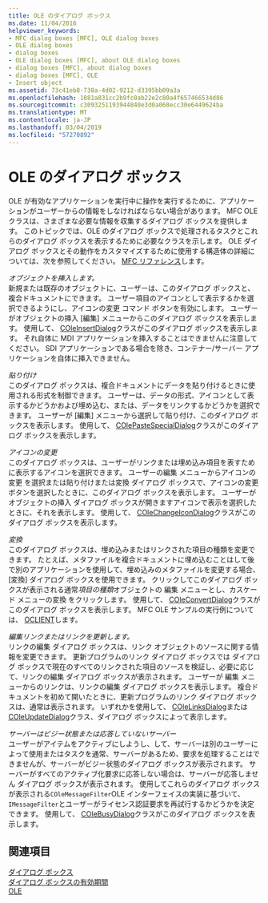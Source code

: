```yaml
---
title: OLE のダイアログ ボックス
ms.date: 11/04/2016
helpviewer_keywords:
- MFC dialog boxes [MFC], OLE dialog boxes
- OLE dialog boxes
- dialog boxes
- OLE dialog boxes [MFC], about OLE dialog boxes
- dialog boxes [MFC], about dialog boxes
- dialog boxes [MFC], OLE
- Insert object
ms.assetid: 73c41eb8-738a-4d02-9212-d3395bb09a3a
ms.openlocfilehash: 1081a831cc2b9fc0ab22e2c80a4f657466534d86
ms.sourcegitcommit: c3093251193944840e3d0a068ecc30e6449624ba
ms.translationtype: MT
ms.contentlocale: ja-JP
ms.lasthandoff: 03/04/2019
ms.locfileid: "57270892"
---
```

# <a name="dialog-boxes-in-ole"></a>OLE のダイアログ ボックス

OLE が有効なアプリケーションを実行中に操作を実行するために、アプリケーションがユーザーからの情報をしなければならない場合があります。 MFC OLE クラスは、さまざまな必要な情報を収集するダイアログ ボックスを提供します。 このトピックでは、OLE のダイアログ ボックスで処理されるタスクとこれらのダイアログ ボックスを表示するために必要なクラスを示します。 OLE ダイアログ ボックスとその動作をカスタマイズするために使用する構造体の詳細については、次を参照してください。 [MFC リファレンス](../mfc/mfc-desktop-applications.md)します。

*オブジェクトを挿入します。*<br/>
新規または既存のオブジェクトに、ユーザーは、このダイアログ ボックスと、複合ドキュメントにできます。 ユーザー項目のアイコンとして表示するかを選択できるようにし、アイコンの変更 コマンド ボタンを有効にします。 ユーザーがオブジェクトの挿入 [編集] メニューからこのダイアログ ボックスを表示します。 使用して、 [COleInsertDialog](../mfc/reference/coleinsertdialog-class.md)クラスがこのダイアログ ボックスを表示します。 それ自体に MDI アプリケーションを挿入することはできませんに注意してください。 SDI アプリケーションである場合を除き、コンテナー/サーバー アプリケーションを自体に挿入できません。

*貼り付け*<br/>
このダイアログ ボックスは、複合ドキュメントにデータを貼り付けるときに使用される形式を制御できます。 ユーザーは、データの形式、アイコンとして表示するかどうかおよび埋め込む、または、データをリンクするかどうかを選択できます。 ユーザーが [編集] メニューから選択して貼り付け、このダイアログ ボックスを表示します。 使用して、 [COlePasteSpecialDialog](../mfc/reference/colepastespecialdialog-class.md)クラスがこのダイアログ ボックスを表示します。

*アイコンの変更*<br/>
このダイアログ ボックスは、ユーザーがリンクまたは埋め込み項目を表すために表示するアイコンを選択できます。 ユーザーの編集 メニューからアイコンの変更 を選択または貼り付けまたは変換 ダイアログ ボックスで、アイコンの変更 ボタンを選択したときに、このダイアログ ボックスを表示します。 ユーザーがオブジェクトの挿入 ダイアログ ボックスが開きますアイコンで表示を選択したときに、それを表示します。 使用して、 [COleChangeIconDialog](../mfc/reference/colechangeicondialog-class.md)クラスがこのダイアログ ボックスを表示します。

*変換*<br/>
このダイアログ ボックスは、埋め込みまたはリンクされた項目の種類を変更できます。 たとえば、メタファイルを複合ドキュメントに埋め込むことはして後で別のアプリケーションを使用して、埋め込みのメタファイルを変更する場合、[変換] ダイアログ ボックスを使用できます。 クリックしてこのダイアログ ボックスが表示される通常*項目の種類*オブジェクトの 編集 メニューとし、カスケード メニューの変換 をクリックします。 使用して、 [COleConvertDialog](../mfc/reference/coleconvertdialog-class.md)クラスがこのダイアログ ボックスを表示します。 MFC OLE サンプルの実行例については、 [OCLIENT](../visual-cpp-samples.md)します。

*編集リンクまたはリンクを更新します。*<br/>
リンクの編集 ダイアログ ボックスは、リンク オブジェクトのソースに関する情報を変更できます。 更新プログラムのリンク ダイアログ ボックスでは ダイアログ ボックスで現在のすべてのリンクされた項目のソースを検証し、必要に応じて、リンクの編集 ダイアログ ボックスが表示されます。 ユーザーが 編集 メニューからのリンクは、リンクの編集 ダイアログ ボックスを表示します。 複合ドキュメントを初めて開いたときに、更新プログラムのリンク ダイアログ ボックスは、通常は表示されます。 いずれかを使用して、 [COleLinksDialog](../mfc/reference/colelinksdialog-class.md)または[COleUpdateDialog](../mfc/reference/coleupdatedialog-class.md)クラス、ダイアログ ボックスによって表示します。

*サーバーはビジー状態または応答していないサーバー*<br/>
ユーザーがアイテムをアクティブにしようし、して、サーバーは別のユーザーによって使用またはタスクを通常、サーバーがあるため、要求を処理することはできませんが、サーバーがビジー状態のダイアログ ボックスが表示されます。 サーバーがすべてのアクティブ化要求に応答しない場合は、サーバーが応答しません ダイアログ ボックスが表示されます。 使用してこれらのダイアログ ボックスが表示される`COleMessageFilter`OLE インターフェイスの実装に基づいて、`IMessageFilter`とユーザーがライセンス認証要求を再試行するかどうかを決定できます。 使用して、 [COleBusyDialog](../mfc/reference/colebusydialog-class.md)クラスがこのダイアログ ボックスを表示します。

## <a name="see-also"></a>関連項目

[ダイアログ ボックス](../mfc/dialog-boxes.md)<br/>
[ダイアログ ボックスの有効期間](../mfc/life-cycle-of-a-dialog-box.md)<br/>
[OLE](../mfc/ole-in-mfc.md)
